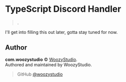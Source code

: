 # TypeScript Discord Handler

> .

I'll get into filling this out later, gotta stay tuned for now.

## Author
**com.woozystudio** © [WoozyStudio](https://woozystudio.com).  
Authored and maintained by WoozyStudio.

> GitHub [@woozystudio](https://github.com/woozystudio)
